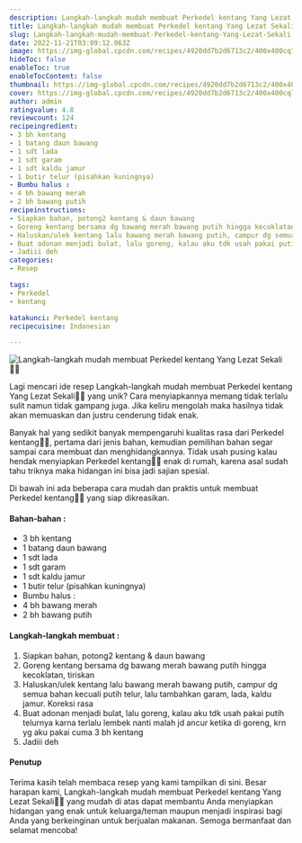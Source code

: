 ```yaml
---
description: Langkah-langkah mudah membuat Perkedel kentang Yang Lezat Sekali"
title: Langkah-langkah mudah membuat Perkedel kentang Yang Lezat Sekali
slug: Langkah-langkah-mudah-membuat-Perkedel-kentang-Yang-Lezat-Sekali
date: 2022-11-21T03:09:12.063Z
image: https://img-global.cpcdn.com/recipes/4920dd7b2d6713c2/400x400cq70/photo.jpg
hideToc: false
enableToc: true
enableTocContent: false
thumbnail: https://img-global.cpcdn.com/recipes/4920dd7b2d6713c2/400x400cq70/photo.jpg
cover: https://img-global.cpcdn.com/recipes/4920dd7b2d6713c2/400x400cq70/photo.jpg
author: admin
ratingvalue: 4.8
reviewcount: 124
recipeingredient:
- 3 bh kentang
- 1 batang daun bawang
- 1 sdt lada
- 1 sdt garam
- 1 sdt kaldu jamur
- 1 butir telur (pisahkan kuningnya)
- Bumbu halus :
- 4 bh bawang merah
- 2 bh bawang putih
recipeinstructions:
- Siapkan bahan, potong2 kentang & daun bawang
- Goreng kentang bersama dg bawang merah bawang putih hingga kecoklatan, tiriskan
- Haluskan/ulek kentang lalu bawang merah bawang putih, campur dg semua bahan kecuali putih telur, lalu tambahkan garam, lada, kaldu jamur. Koreksi rasa
- Buat adonan menjadi bulat, lalu goreng, kalau aku tdk usah pakai putih telurnya karna terlalu lembek nanti malah jd ancur ketika di goreng, krn yg aku pakai cuma 3 bh kentang
- Jadiii deh
categories:
- Resep

tags:
- Perkedel
- kentang

katakunci: Perkedel kentang
recipecuisine: Indonesian

---
```


![Langkah-langkah mudah membuat Perkedel kentang Yang Lezat Sekali👩‍🍳](https://img-global.cpcdn.com/recipes/4920dd7b2d6713c2/400x400cq70/photo.jpg)

Lagi mencari ide resep Langkah-langkah mudah membuat Perkedel kentang Yang Lezat Sekali👩‍🍳 yang unik? Cara menyiapkannya memang tidak terlalu sulit namun tidak gampang juga. Jika keliru mengolah maka hasilnya tidak akan memuaskan dan justru cenderung tidak enak.

Banyak hal yang sedikit banyak mempengaruhi kualitas rasa dari Perkedel kentang👩‍🍳, pertama dari jenis bahan, kemudian pemilihan bahan segar sampai cara membuat dan menghidangkannya. Tidak usah pusing kalau hendak menyiapkan Perkedel kentang👩‍🍳 enak di rumah, karena asal sudah tahu triknya maka hidangan ini bisa jadi sajian spesial.

Di bawah ini ada beberapa cara mudah dan praktis untuk membuat Perkedel kentang👩‍🍳 yang siap dikreasikan.

<!--inarticleads1-->

#### Bahan-bahan :

- 3 bh kentang
- 1 batang daun bawang
- 1 sdt lada
- 1 sdt garam
- 1 sdt kaldu jamur
- 1 butir telur (pisahkan kuningnya)
- Bumbu halus :
- 4 bh bawang merah
- 2 bh bawang putih

<!--inarticleads2-->

#### Langkah-langkah membuat :

1. Siapkan bahan, potong2 kentang & daun bawang
1. Goreng kentang bersama dg bawang merah bawang putih hingga kecoklatan, tiriskan
1. Haluskan/ulek kentang lalu bawang merah bawang putih, campur dg semua bahan kecuali putih telur, lalu tambahkan garam, lada, kaldu jamur. Koreksi rasa
1. Buat adonan menjadi bulat, lalu goreng, kalau aku tdk usah pakai putih telurnya karna terlalu lembek nanti malah jd ancur ketika di goreng, krn yg aku pakai cuma 3 bh kentang
1. Jadiii deh

#### Penutup

Terima kasih telah membaca resep yang kami tampilkan di sini. Besar harapan kami, Langkah-langkah mudah membuat Perkedel kentang Yang Lezat Sekali👩‍🍳 yang mudah di atas dapat membantu Anda menyiapkan hidangan yang enak untuk keluarga/teman maupun menjadi inspirasi bagi Anda yang berkeinginan untuk berjualan makanan. Semoga bermanfaat dan selamat mencoba!